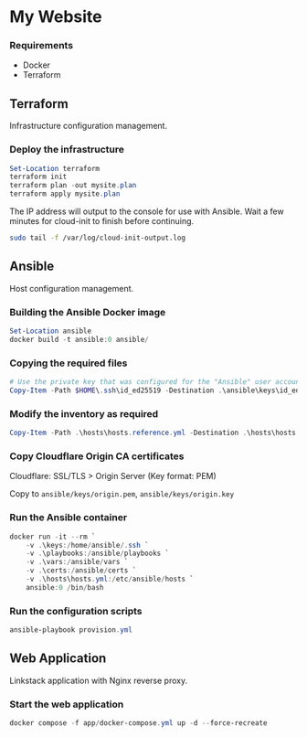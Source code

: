 # My Website

### Requirements
- Docker
- Terraform

## Terraform 
Infrastructure configuration management.

### Deploy the infrastructure
```powershell
Set-Location terraform
terraform init
terraform plan -out mysite.plan
terraform apply mysite.plan
```

The IP address will output to the console for use with Ansible.  Wait a few minutes for cloud-init to finish before continuing.
```bash
sudo tail -f /var/log/cloud-init-output.log
```

## Ansible
Host configuration management.

### Building the Ansible Docker image
```powershell
Set-Location ansible
docker build -t ansible:0 ansible/
```

### Copying the required files
```powershell
# Use the private key that was configured for the "Ansible" user account during Terraform. (terraform/cloud-config/docker-host.yml)
Copy-Item -Path $HOME\.ssh\id_ed25519 -Destination .\ansible\keys\id_ed25519                                    
```

### Modify the inventory as required
```powershell
Copy-Item -Path .\hosts\hosts.reference.yml -Destination .\hosts\hosts.yml
```

### Copy Cloudflare Origin CA certificates
Cloudflare:  SSL/TLS > Origin Server (Key format: PEM)

Copy to `ansible/keys/origin.pem`, `ansible/keys/origin.key`

### Run the Ansible container
```powershell
docker run -it --rm `
    -v .\keys:/home/ansible/.ssh `
    -v .\playbooks:/ansible/playbooks `
    -v .\vars:/ansible/vars `
    -v .\certs:/ansible/certs `
    -v .\hosts\hosts.yml:/etc/ansible/hosts `
    ansible:0 /bin/bash
```

### Run the configuration scripts
```powershell
ansible-playbook provision.yml
```

## Web Application
Linkstack application with Nginx reverse proxy.

### Start the web application
```powershell
docker compose -f app/docker-compose.yml up -d --force-recreate
```
